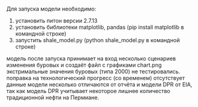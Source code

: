 Для запуска модели необходимо:
1. установить питон версии 2.7.13
2. установить библиотеки matplotlib, pandas (pip install matplotlib в командной строке)
3. запустить shale_model.py (python shale_model.py в командной строке)

модель после запуска принимает на вход несколько сценариев изменения буровых и создаёт файл с графиками chart.png
экстримальные значения буровых (типа 2000) не тестировались.
поправка на технологический прогресс (со временем) отсутствует
данные модели несколько отличаются от отчёта и модели DPR от EIA, так как модель DPR учитывает некоторое лишнее количество традиционной нефти на Пермиане.
